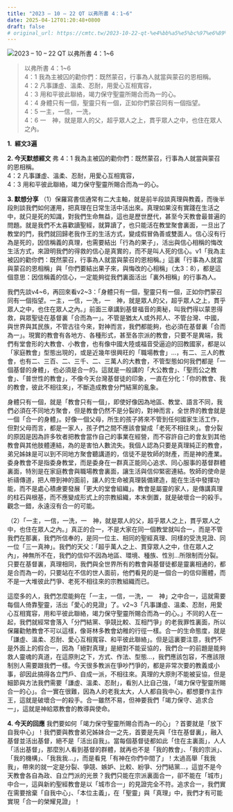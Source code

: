 ```yaml
---
title: "2023 – 10 – 22 QT 以弗所書 4：1~6"
date: 2025-04-12T01:20:48+0800
draft: false
# original_url: https://cmtc.tw/2023-10-22-qt-%e4%bb%a5%e5%bc%97%e6%89%80%e6%9b%b8-4%ef%bc%9a16
---
```


![2023 – 10 – 22 QT  以弗所書 4：1\~6](/images/qt.jpg  "2023 – 10 – 22 QT  以弗所書 4：1\~6")

> 以弗所書 4：1\~6  
> 4：1 我為主被囚的勸你們：既然蒙召，行事為人就當與蒙召的恩相稱。  
> 4：2 凡事謙虛、溫柔、忍耐，用愛心互相寬容，  
> 4：3 用和平彼此聯絡，竭力保守聖靈所賜合而為一的心。  
> 4：4 身體只有一個，聖靈只有一個，正如你們蒙召同有一個指望。  
> 4：5 一主，一信，一洗，  
> 4：6 一　神，就是眾人的父，超乎眾人之上，貫乎眾人之中，也住在眾人之內。

**1.  經文3遍**

**2. 今天默想經文**
弗 4：1 我為主被囚的勸你們：既然蒙召，行事為人就當與蒙召的恩相稱。  
4：2 凡事謙虛、溫柔、忍耐，用愛心互相寬容，  
4：3 用和平彼此聯絡，竭力保守聖靈所賜合而為一的心。

**3. 默想分享**
（1）保羅寫書信通常有二大主軸，就是前半段談真理與教義，而後半段則談我們如何運用，把真理在日常生活中活出來。真理如果沒有實踐在生活之中，就只是死的知識，對我們生命無益，這也是歷世歷代，甚至今天教會最普遍的問題。就是我們不太喜歡讀聖經，就算讀了，也只能活在教堂聚會裏面，一旦出了教堂的門，我們就回歸老我作王的生活方式，變成假冒偽善或雙面人。信心沒有行為是死的，因信稱義的真理，也需要結出「行為的果子」，活出與信心相稱的悔改生活方式，來證明我們的得救的信心是真實的，而不是叫人死的信心。v1「我為主被囚的勸你們：既然蒙召，行事為人就當與蒙召的恩相稱。」這裏「行事為人就當與蒙召的恩相稱」與「你們要結出果子來，與悔改的心相稱」（太3：8），都是這個意思：因信稱義的信心，一定能夠從我們裏面活出「裏外相稱」的行事為人。

我們先談v4\~6，再回來看v2\~3：「身體只有一個，聖靈只有一個，正如你們蒙召同有一個指望。一主，一信，一洗，一　神，就是眾人的父，超乎眾人之上，貫乎眾人之中，也住在眾人之內。」前面三章講到基督福音的奧秘，叫我們得以蒙恩得救，與眾聖徒在基督裏「合而為一」。不管是猶太人或外邦人、不管台灣、中國，與世界與其民族，不管古往今來，對神而言，我們都能夠，也必須在基督裏「合而為一」。現實的教會有各地方、各種形式，甚至各宗派的教會，只要不是異端，我們有堂會形的大教會、小教會，也有像中國大陸或福音受逼迫的回教國家，都是以「家庭教會」型態出現的，或是近幾年很興旺的「職場教會」…，有二、三人的教會，也有二、三百、二、三千、二、三萬人的大教會，不管型態如何我們都是「一個基督的身體」，也必須是合一的。這就是一般講的「大公教會」、「聖而公之教會」、「普世性的教會」，不像今天台灣基督徒的印象，一直在分化：「你的教會、我的教會，彼此不相往來」，不斷造成教會分門結黨的亂象。

身體只有一個，就是「教會只有一個」，即使好像因為地區、教堂、語言不同，我們必須在不同地方聚會，但是教會仍然不是分裂的，對神而言，全世界的教會就是一個「合一的身體」。好像一個父母，所生的孩子將來不管到任何國家生活工作，但對父母而言，都是一家人，孩子們之間不應該會變成「老死不相往來」。會分裂的原因是因為許多牧者把教會當作自己的事業在經營，而不容許自己的會友到其他教會與其他肢體連結，為的是害怕人數流失。我個人認為只要是真理純正的教會，弟兄姊妹是可以到不同地方聚會聽講道的，信徒不是牧師的財產，而是神的產業。委身教會不是指委身教堂，而是委身在一群真正能同心追求、同心服事的基督群體裏面，特別是在家庭教會與職場教會裏面，讓生活與信仰緊密連結。牧師的使命是祈禱傳道，把人帶到神的面前，讓人的生命被真理裝備建造，能在生活中發揮功能，而不是處心積慮要發展「更大的堂會組織」。教會是屬靈的家人，是傳講真理的柱石與根基，而不應變成形式上的宗教組織，本末倒置，就是破壞合一的殺手。觀念一錯，永遠沒有合一的可能。

（2）「一主，一信，一洗，一　神，就是眾人的父，超乎眾人之上，貫乎眾人之中，也住在眾人之內。」真正的合一，不是大家在同一個教堂就叫合一，而是不管我們在那裏，我們所信奉的，是同一位主、相同的聖經真理、同樣的受洗見證、同一位「三一真神」。我們的天父：「超乎萬人之上、貫穿眾人之中，住在眾人之內」，神無所不在，我們的信仰不因為地區、環境、種族、性別…所限制而分裂。只要在基督裏，真理相同，我們與全世界所有的教會與基督徒都是靈裏相通的，都是合而為一的，只要站在不信的世人面前，他們看見的是一個合一的信仰團體，而不是一大堆彼此鬥爭、老死不相往來的宗教組織而已。

這麼多的人，我們怎麼能夠在「一主，一信，一洗，一　神」之中合一，這就需要每個人倚靠聖靈，活出「愛心的見證」了。v2\~3「凡事謙虛、溫柔、忍耐，用愛心互相寬容，用和平彼此聯絡，竭力保守聖靈所賜合而為一的心。」不同的人在一起，我們就經常會落入「分門結黨、爭競比較、互相鬥爭」的老我罪性裏面，所以保羅勸勉教會不可以這樣，像哥林多教會幼稚的行徑一樣。合一的生命態度，就是「謙虛、溫柔、忍耐、愛心互相寬容、和平彼此聯絡」。但是這裏要注意，我們不是外面上的假合一，因為「絕對真理」是絕對不能妥協的，我們合一的前題是能夠救人靈魂的真道，在這原則之下，方式、作法、型態…，我們應該包容，不應該限制別人需要跟我們一樣。今天很多教派在爭吵鬥爭的，都是非常次要的教義或小事，卻因此搞得各立門戶、自成一派，不相往來。真理的大原則不能被妥協，但是細節與方法我們需要「謙虛、溫柔、忍耐」，看別人比自己強，「竭力保守聖靈所賜合一的心」。合一實在很難，因為人的老我太大，人人都自我中心，都想要作主作王，這就是破壞合一的殺手。合一雖然不易，但神要我們「竭力保守、追求合一」，這就是神給眾教會的教導與使命。

**4. 今天的回應**
我們要如何「竭力保守聖靈所賜合而為一的心」？首要就是「放下自我中心」！我們要與教會弟兄姊妹合一之先，首要是先與「住在基督裏」，融入基督並活出基督，絕不是「活出自我」。當每個基督徒都如此「住在主裏面」，人人「活出基督」，那麼別人看到基督的群體，就再也不是「我的教會」、「我的宗派」、「我的機構」、「我我我…」，而是看見「有神在你們中間了」！太過高舉「我我我」，帶來的就一定是分裂、爭競、嫉妒、比較、紛爭、分門結黨…，這豈不是今天教會各自為政、自立門派的光景？我們只能在宗派裏面合一，卻不能在「城市」中合一，這與新約聖經教會是以「城市合一」的見證完全不符。追求合一，我們實在需要捨棄「自我中心」、「本位主義」，在「聖靈」與「真理」中，我們才有可能實現「合一的榮耀見證」！
